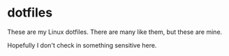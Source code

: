 dotfiles
========

These are my Linux dotfiles. There are many like them, but these are mine.

Hopefully I don't check in something sensitive here.
